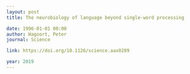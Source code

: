 ```yaml
---
layout: post
title: The neurobiology of language beyond single-word processing

date: 1996-01-01 00:00
author: Hagoort, Peter
journal: Science

link: https://doi.org/10.1126/science.aax0289

year: 2019
---
```



